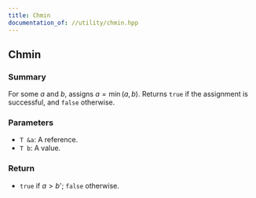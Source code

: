 ```yaml
---
title: Chmin
documentation_of: //utility/chmin.hpp
---
```


## Chmin

### Summary
For some $a$ and $b$, assigns $a = \min(a, b)$. Returns `true` if the assignment is successful, and `false` otherwise. 

### Parameters
- `T &a`: A reference.
- `T b`: A value.

### Return
- `true` if $a > b$'; `false` otherwise. 